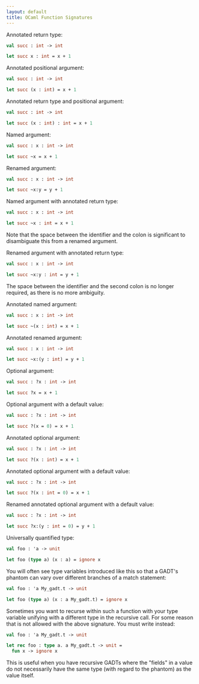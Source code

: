 ```yaml
---
layout: default
title: OCaml Function Signatures
---
```


Annotated return type:

```ocaml
val succ : int -> int

let succ x : int = x + 1
```

Annotated positional argument:

```ocaml
val succ : int -> int

let succ (x : int) = x + 1
```

Annotated return type and positional argument:

```ocaml
val succ : int -> int

let succ (x : int) : int = x + 1
```

Named argument:

```ocaml
val succ : x : int -> int

let succ ~x = x + 1
```

Renamed argument:

```ocaml
val succ : x : int -> int

let succ ~x:y = y + 1
```

Named argument with annotated return type:

```ocaml
val succ : x : int -> int

let succ ~x : int = x + 1
```

Note that the space between the identifier and the colon is significant to
disambiguate this from a renamed argument.

Renamed argument with annotated return type:

```ocaml
val succ : x : int -> int

let succ ~x:y : int = y + 1
```

The space between the identifier and the second colon is no longer required, as
there is no more ambiguity.

Annotated named argument:

```ocaml
val succ : x : int -> int

let succ ~(x : int) = x + 1
```

Annotated renamed argument:

```ocaml
val succ : x : int -> int

let succ ~x:(y : int) = y + 1
```

Optional argument:

```ocaml
val succ : ?x : int -> int

let succ ?x = x + 1
```

Optional argument with a default value:

```ocaml
val succ : ?x : int -> int

let succ ?(x = 0) = x + 1
```

Annotated optional argument:

```ocaml
val succ : ?x : int -> int

let succ ?(x : int) = x + 1
```

Annotated optional argument with a default value:

```ocaml
val succ : ?x : int -> int

let succ ?(x : int = 0) = x + 1
```

Renamed annotated optional argument with a default value:

```ocaml
val succ : ?x : int -> int

let succ ?x:(y : int = 0) = y + 1
```

Universally quantified type:

```ocaml
val foo : 'a -> unit

let foo (type a) (x : a) = ignore x
```

You will often see type variables introduced like this so that a GADT's phantom
can vary over different branches of a match statement:

```ocaml
val foo : 'a My_gadt.t -> unit

let foo (type a) (x : a My_gadt.t) = ignore x
```

Sometimes you want to recurse within such a function with your type variable
unifying with a different type in the recursive call. For some reason that is
not allowed with the above signature. You must write instead:

```ocaml
val foo : 'a My_gadt.t -> unit

let rec foo : type a. a My_gadt.t -> unit =
  fun x -> ignore x
```

This is useful when you have recursive GADTs where the "fields" in a value do
not necessarily have the same type (with regard to the phantom) as the value
itself.
